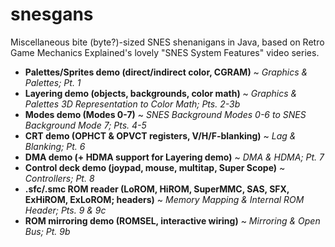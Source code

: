 # snesgans
Miscellaneous bite (byte?)-sized SNES shenanigans in Java, based on Retro Game Mechanics Explained's lovely "SNES System Features" video series.

- **Palettes/Sprites demo (direct/indirect color, CGRAM)** ~ _Graphics & Palettes; Pt. 1_
- **Layering demo (objects, backgrounds, color math)** ~ _Graphics & Palettes 3D Representation to Color Math; Pts. 2-3b_
- **Modes demo (Modes 0-7)** ~ _SNES Background Modes 0-6 to SNES Background Mode 7; Pts. 4-5_
- **CRT demo (OPHCT & OPVCT registers, V/H/F-blanking)** ~ _Lag & Blanking; Pt. 6_
- **DMA demo (+ HDMA support for Layering demo)** ~ _DMA & HDMA; Pt. 7_
- **Control deck demo (joypad, mouse, multitap, Super Scope)** ~ _Controllers; Pt. 8_
- **.sfc/.smc ROM reader (LoROM, HiROM, SuperMMC, SAS, SFX, ExHiROM, ExLoROM; headers)** ~ _Memory Mapping & Internal ROM Header; Pts. 9 & 9c_
- **ROM mirroring demo (ROMSEL, interactive wiring)** ~ _Mirroring & Open Bus; Pt. 9b_
